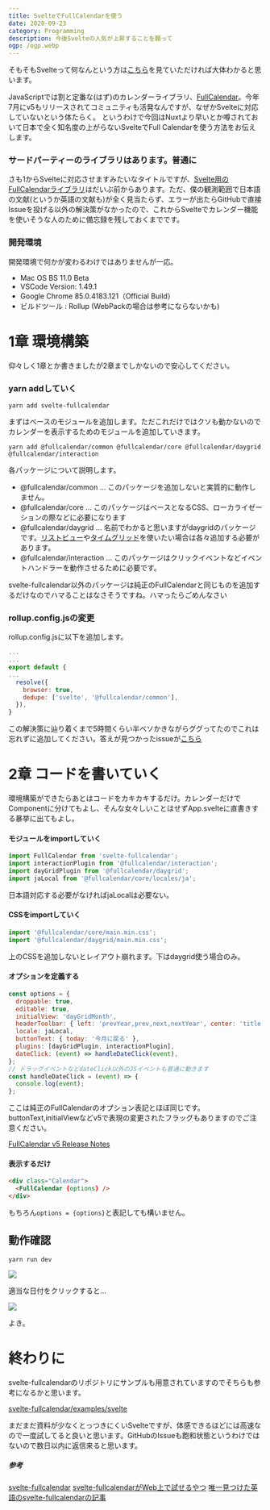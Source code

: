 ```yaml
---
title: SvelteでFullCalendarを使う
date: 2020-09-23
category: Programming
description: 今後Svelteの人気が上昇することを願って
ogp: /ogp.webp
---
```


そもそもSvelteって何なんという方は[こちら](https://zenn.dev/toshitoma/articles/what-is-svelte)を見ていただければ大体わかると思います。

JavaScriptでは割と定番な(はず)のカレンダーライブラリ、[FullCalendar](https://fullcalendar.io/)。今年7月にv5もリリースされてコミュニティも活発なんですが、なぜかSvelteに対応していないという体たらく。
というわけで今回はNuxtより早いとか噂されておいて日本で全く知名度の上がらないSvelteでFull Calendarを使う方法をお伝えします。

### サードパーティーのライブラリはあります。普通に
さも1からSvelteに対応させますみたいなタイトルですが、[Svelte用のFullCalendarライブラリ](https://github.com/YogliB/svelte-fullcalendar)はだいぶ前からあります。ただ、僕の観測範囲で日本語の文献(というか英語の文献も)が全く見当たらず、エラーが出たらGitHubで直接Issueを投げる以外の解決策がなかったので、これからSvelteでカレンダー機能を使いそうな人のために備忘録を残しておくまでです。

### 開発環境
開発環境で何かが変わるわけではありませんが一応。
- Mac OS BS 11.0 Beta
- VSCode Version: 1.49.1
- Google Chrome 85.0.4183.121（Official Build）
- ビルドツール : Rollup (WebPackの場合は参考にならないかも)

# 1章 環境構築
仰々しく1章とか書きましたが2章までしかないので安心してください。
### yarn addしていく

```
yarn add svelte-fullcalendar
```

まずはベースのモジュールを追加します。ただこれだけではクソも動かないのでカレンダーを表示するためのモジュールを追加していきます。

```
yarn add @fullcalendar/common @fullcalendar/core @fullcalendar/daygrid @fullcalendar/interaction
```

各パッケージについて説明します。
- @fullcalendar/common ... このパッケージを追加しないと実質的に動作しません。
- @fullcalendar/core ... このパッケージはベースとなるCSS、ローカライゼーションの際などに必要になります
- @fullcalendar/daygrid ... 名前でわかると思いますがdaygridのパッケージです。[リストビュー](https://fullcalendar.io/docs/list-view)や[タイムグリッド](https://fullcalendar.io/docs/timegrid-view)を使いたい場合は各々追加する必要があります。
- @fullcalendar/interaction ... このパッケージはクリックイベントなどイベントハンドラーを動作させるために必要です。

svelte-fullcalendar以外のパッケージは純正のFullCalendarと同じものを追加するだけなのでハマることはなさそうですね。ハマったらごめんなさい

### rollup.config.jsの変更
rollup.config.jsに以下を追加します。

```js
...
...
export default {
...
  resolve({
    browser: true,
    dedupe: ['svelte', '@fullcalendar/common'],
  }),
}
```

この解決策に辿り着くまで5時間くらい半ベソかきながらググってたのでこれは忘れずに追加してください。答えが見つかったissueが[こちら](https://github.com/fullcalendar/fullcalendar/issues/5592#issuecomment-687671621)

# 2章 コードを書いていく
環境構築ができたらあとはコードをカキカキするだけ。カレンダーだけでComponentに分けてもよし、そんな女々しいことはせずApp.svelteに直書きする暴挙に出てもよし。

#### モジュールをimportしていく
```js
import FullCalendar from 'svelte-fullcalendar';
import interactionPlugin from '@fullcalendar/interaction';
import dayGridPlugin from '@fullcalendar/daygrid';
import jaLocal from '@fullcalendar/core/locales/ja';
```
日本語対応する必要がなければjaLocalは必要ない。

#### CSSをimportしていく
```js
import '@fullcalendar/core/main.min.css';
import '@fullcalendar/daygrid/main.min.css';
```
上のCSSを追加しないとレイアウト崩れます。下はdaygrid使う場合のみ。

#### オプションを定義する
```js
const options = {
  droppable: true,
  editable: true,
  initialView: 'dayGridMonth',
  headerToolbar: { left: 'prevYear,prev,next,nextYear', center: 'title', right: 'today' },
  locale: jaLocal,
  buttonText: { today: '今月に戻る' },
  plugins: [dayGridPlugin, interactionPlugin],
  dateClick: (event) => handleDateClick(event),
};
// ドラッグイベントなどdateClick以外のJSイベントも普通に動きます
const handleDateClick = (event) => {
  console.log(event);
};
```

ここは純正のFullCalendarのオプション表記とほぼ同じです。buttonText,initialViewなどv5で表現の変更されたフラッグもありますのでご注意ください。

[FullCalendar v5 Release Notes](https://fullcalendar.io/docs/upgrading-from-v4)

#### 表示するだけ
```html
<div class="Calendar">
  <FullCalendar {options} />
</div>
```
もちろん```options = {options}```と表記しても構いません。

## 動作確認
```
yarn run dev
```
![](https://storage.googleapis.com/zenn-user-upload/5s7cvv3bg4rgtc03jzwdte5y9crm)

適当な日付をクリックすると...

![](https://storage.googleapis.com/zenn-user-upload/u35t0wcn58zw0opsvnb5xaw6xit3)

よき。

# 終わりに
svelte-fullcalendarのリポジトリにサンプルも用意されていますのでそちらも参考になるかと思います。

[svelte-fullcalendar/examples/svelte](https://www.dropbox.com/s/xtzcyry80hhmbcc/%E3%82%B9%E3%82%AF%E3%83%AA%E3%83%BC%E3%83%B3%E3%82%B7%E3%83%A7%E3%83%83%E3%83%88%202020-09-24%200.04.30.png?dl=0)

まだまだ資料が少なくとっつきにくいSvelteですが、体感できるほどには高速なので一度試してると良いと思います。GitHubのIssueも飽和状態というわけではないので数日以内に返信来ると思います。

##### 参考
[svelte-fullcalendar](https://github.com/YogliB/svelte-fullcalendar)
[svelte-fullcalendarがWeb上で試せるやつ](https://svelte.dev/repl/afa33232d6914c5f9fd25e332e167a7c?version=3.12.1)
[唯一見つけた英語のsvelte-fullcalendarの記事](https://www.creative-tim.com/learning-lab/svelte/fullcalendar/argon-dashboard)